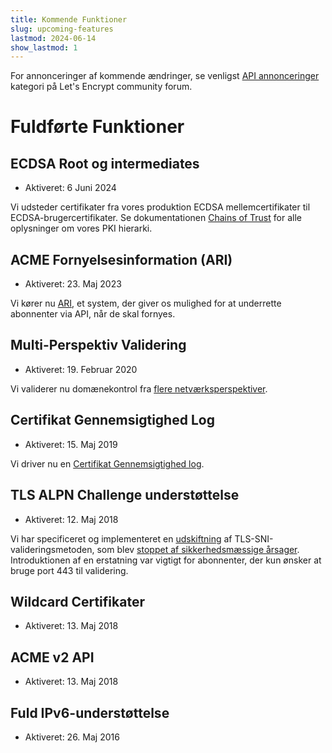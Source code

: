 ```yaml
---
title: Kommende Funktioner
slug: upcoming-features
lastmod: 2024-06-14
show_lastmod: 1
---
```


For annonceringer af kommende ændringer, se venligst [API annonceringer](https://community.letsencrypt.org/c/api-announcements/18) kategori på Let's Encrypt community forum.

# Fuldførte Funktioner

## ECDSA Root og intermediates

* Aktiveret: 6 Juni 2024

Vi udsteder certifikater fra vores produktion ECDSA mellemcertifikater til ECDSA-brugercertifikater. Se dokumentationen [Chains of Trust](/certificates/) for alle oplysninger om vores PKI hierarki.

## ACME Fornyelsesinformation (ARI)

* Aktiveret: 23. Maj 2023

Vi kører nu [ARI](https://letsencrypt.org/2023/03/23/improving-resliiency-and-reliability-with-ari.html), et system, der giver os mulighed for at underrette abonnenter via API, når de skal fornyes.

## Multi-Perspektiv Validering

* Aktiveret: 19. Februar 2020

Vi validerer nu domænekontrol fra [flere netværksperspektiver](https://letsencrypt.org/2020/02/19/multi-perspective-validation.html).

## Certifikat Gennemsigtighed Log

* Aktiveret: 15. Maj 2019

Vi driver nu en [Certifikat Gennemsigtighed log](/docs/ct-logs).

## TLS ALPN Challenge understøttelse

* Aktiveret: 12. Maj 2018

Vi har specificeret og implementeret en [udskiftning](https://tools.ietf.org/html/rfc8737) af TLS-SNI-valideringsmetoden, som blev [stoppet af sikkerhedsmæssige årsager](https://community.letsencrypt.org/t/important-what-you-need-to-know-about-tls-sni-validation-issues/50811). Introduktionen af en erstatning var vigtigt for abonnenter, der kun ønsker at bruge port 443 til validering.

## Wildcard Certifikater

* Aktiveret: 13. Maj 2018

## ACME v2 API

* Aktiveret: 13. Maj 2018

## Fuld IPv6-understøttelse

* Aktiveret: 26. Maj 2016
